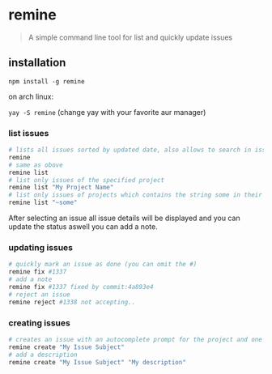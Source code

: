 # remine

> A simple command line tool for list and quickly update issues

## installation

`npm install -g remine`

on arch linux:

`yay -S remine` (change yay with your favorite aur manager)

### list issues

```bash
# lists all issues sorted by updated date, also allows to search in issues
remine
# same as obove
remine list
# list only issues of the specified project
remine list "My Project Name"
# list only issues of projects which contains the string some in their names
remine list "~some"
```
After selecting an issue all issue details will be displayed
and you can update the status aswell you can add a note.

### updating issues

```bash
# quickly mark an issue as done (you can omit the #)
remine fix #1337
# add a note
remine fix #1337 fixed by commit:4a893e4
# reject an issue
remine reject #1338 not accepting..
```
### creating issues

```bash
# creates an issue with an autocomplete prompt for the project and one for the Tracker
remine create "My Issue Subject"
# add a description
remine create "My Issue Subject" "My description"
```
